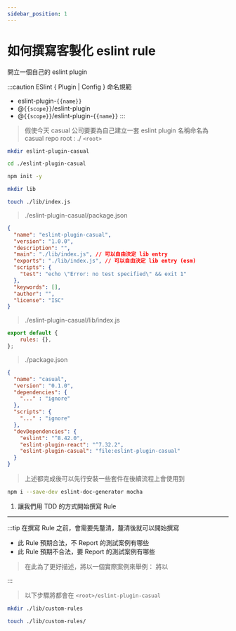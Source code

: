 ```yaml
---
sidebar_position: 1
---
```


# 如何撰寫客製化 eslint rule

開立一個自己的 eslint plugin


:::caution ESlint { Plugin | Config } 命名規範
  - eslint-plugin-`{{name}}`
  - @`{{scope}}`/eslint-plugin
  - @`{{scope}}`/eslint-plugin-`{{name}}`
:::

> 假使今天 casual 公司要要為自己建立一套 eslint plugin 名稱命名為 casual
> repo root : ./ `<root>`

```bash
mkdir eslint-plugin-casual

cd ./eslint-plugin-casual

npm init -y

mkdir lib

touch ./lib/index.js
```

> ./eslint-plugin-casual/package.json

```json
{
  "name": "eslint-plugin-casual",
  "version": "1.0.0",
  "description": "",
  "main": "./lib/index.js", // 可以自由決定 lib entry 
  "exports": "./lib/index.js", // 可以自由決定 lib entry (esm)
  "scripts": {
    "test": "echo \"Error: no test specified\" && exit 1"
  },
  "keywords": [],
  "author": "",
  "license": "ISC"
}
```

> ./eslint-plugin-casual/lib/index.js

```js
export default {
    rules: {},
};
```

> ./package.json

```json
{
  "name": "casual",
  "version": "0.1.0",
  "dependencies": {
    "..." : "ignore"
  },
  "scripts": {
    "..." : "ignore"
  },
  "devDependencies": {
    "eslint": "^8.42.0",
    "eslint-plugin-react": "^7.32.2",
    "eslint-plugin-casual": "file:eslint-plugin-casual"
  }
}
```

> 上述都完成後可以先行安裝一些套件在後續流程上會使用到

```bash
npm i --save-dev eslint-doc-generator mocha
```

1. 讓我們用 TDD 的方式開始撰寫 Rule

****

:::tip 在撰寫 Rule 之前，會需要先釐清，釐清後就可以開始撰寫
- 此 Rule 預期合法，不 Report 的測試案例有哪些
- 此 Rule 預期不合法，要 Report 的測試案例有哪些

> 在此為了更好描述，將以一個實際案例來舉例：
> 將以

:::


> 以下步驟將都會在 `<root>/eslint-plugin-casual`

```bash
mkdir ./lib/custom-rules

touch ./lib/custom-rules/
```
